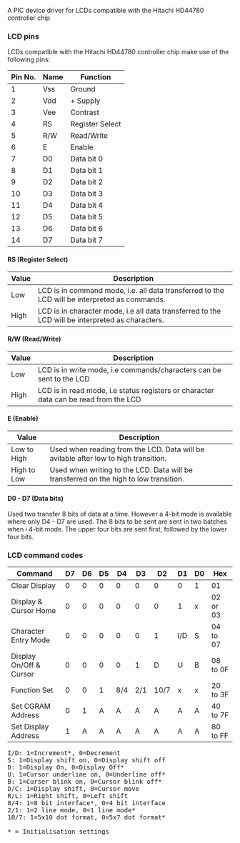 A PIC device driver for LCDs compatible with the Hitachi HD44780 controller chip

### LCD pins

LCDs compatible with the Hitachi HD44780 controller chip make use of the following pins:

Pin No. | Name | Function
--------|------|---------
1       | Vss  | Ground
2       | Vdd  | + Supply
3       | Vee  | Contrast
4       | RS   | Register Select
5       | R/W  | Read/Write
6       | E    | Enable
7       | D0   | Data bit 0
8       | D1   | Data bit 1
9       | D2   | Data bit 2
10      | D3   | Data bit 3
11      | D4   | Data bit 4
12      | D5   | Data bit 5
13      | D6   | Data bit 6
14      | D7   | Data bit 7

#### RS (Register Select)

Value | Description
------|------------
Low   | LCD is in command mode, i.e. all data transferred to the LCD will be interpreted as commands.
High  | LCD is in character mode, i.e all data transferred to the LCD will be interpreted as characters. 

#### R/W (Read/Write)

Value | Description
------|------------
Low   | LCD is in write mode, i.e commands/characters can be sent to the LCD 
High  | LCD is in read mode, i.e status registers or character data can be read from the LCD 

#### E (Enable)

Value       | Description
------------|------------
Low to High | Used when reading from the LCD. Data will be avilable after low to high transition.
High to Low | Used when writing to the LCD. Data will be transferred on the high to low transition. 

#### D0 - D7 (Data bits)

Used two transfer 8 bits of data at a time. However a 4-bit mode is available where only D4 - D7 are used. The 8 bits to be sent are sent in two batches when i 4-bit mode. The upper four bits are sent first, followed by the lower four bits.

### LCD command codes

Command                 | D7 | D6 | D5 | D4 | D3 | D2 | D1 | D0 | Hex
------------------------|----|----|----|----|----|----|----|----|----
Clear Display           | 0  | 0  | 0  | 0  | 0  | 0  | 0  | 1  | 01
Display & Cursor Home   | 0  | 0  | 0  | 0  | 0  | 0  | 1  | x  | 02 or 03
Character Entry Mode    | 0  | 0  | 0  | 0  | 0  | 1  |I/D | S  | 04 to 07
Display On/Off & Cursor | 0  | 0  | 0  | 0  | 1  | D  | U  | B  | 08 to 0F
Function Set            | 0  | 0  | 1  |8/4 |2/1 |10/7| x  | x  | 20 to 3F
Set CGRAM Address       | 0  | 1  | A  | A  | A  | A  | A  | A  | 40 to 7F
Set Display Address     | 1  | A  | A  | A  | A  | A  | A  | A  | 80 to FF

<pre>
I/D: 1=Increment*, 0=Decrement
S: 1=Display shift on, 0=Display shift off
D: 1=Display On, 0=Display Off*
U: 1=Cursor underline on, 0=Underline off*
B: 1=Curser blink on, 0=Cursor blink off*
D/C: 1=Display shift, 0=Cursor move
R/L: 1=Right shift, 0=Left shift
8/4: 1=8 bit interface*, 0=4 bit interface
2/1: 1=2 line mode, 0=1 line mode*
10/7: 1=5x10 dot format, 0=5x7 dot format*

* = Initialisation settings
</pre>
